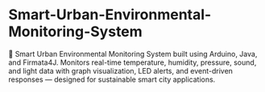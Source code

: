 # Smart-Urban-Environmental-Monitoring-System
🌆 Smart Urban Environmental Monitoring System built using Arduino, Java, and Firmata4J. Monitors real-time temperature, humidity, pressure, sound, and light data with graph visualization, LED alerts, and event-driven responses — designed for sustainable smart city applications.
